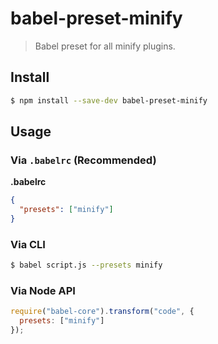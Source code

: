# babel-preset-minify

> Babel preset for all minify plugins.

## Install

```sh
$ npm install --save-dev babel-preset-minify
```

## Usage

### Via `.babelrc` (Recommended)

**.babelrc**

```json
{
  "presets": ["minify"]
}
```

### Via CLI

```sh
$ babel script.js --presets minify
```

### Via Node API

```javascript
require("babel-core").transform("code", {
  presets: ["minify"]
});
```
